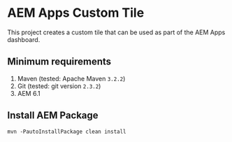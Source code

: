 # AEM Apps Custom Tile

This project creates a custom tile that can be used as part of the AEM Apps dashboard.

## Minimum requirements

1. Maven (tested: Apache Maven `3.2.2`)
2. Git (tested: git version `2.3.2`)
6. AEM 6.1

## Install AEM Package

    mvn -PautoInstallPackage clean install


